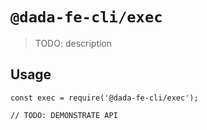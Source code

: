 # `@dada-fe-cli/exec`

> TODO: description

## Usage

```
const exec = require('@dada-fe-cli/exec');

// TODO: DEMONSTRATE API
```

